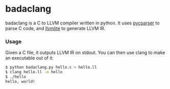 # badaclang

badaclang is a C to LLVM compiler written in python. It uses [pycparser][] to
parse C code, and [llvmlite][] to generate LLVM IR.

### Usage

Given a C file, it outputs LLVM IR on stdout. You can then use clang to make an
executable out of it:

```bash
$ python badaclang.py hello.c > hello.ll
$ clang hello.ll -o hello
$ ./hello
hello, world!
```

[pycparser]: https://github.com/eliben/pycparser
[llvmlite]: https://github.com/numba/llvmlite
